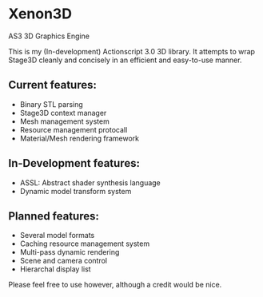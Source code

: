 Xenon3D
=======

AS3 3D Graphics Engine

This is my (In-development) Actionscript 3.0 3D library.
It attempts to wrap Stage3D cleanly and concisely in an efficient and easy-to-use manner.

Current features:
-----------------
- Binary STL parsing
- Stage3D context manager
- Mesh management system
- Resource management protocall
- Material/Mesh rendering framework

In-Development features:
------------------------
- ASSL: Abstract shader synthesis language
- Dynamic model transform system

Planned features:
-----------------
- Several model formats
- Caching resource management system
- Multi-pass dynamic rendering
- Scene and camera control
- Hierarchal display list

Please feel free to use however, although a credit would be nice.

